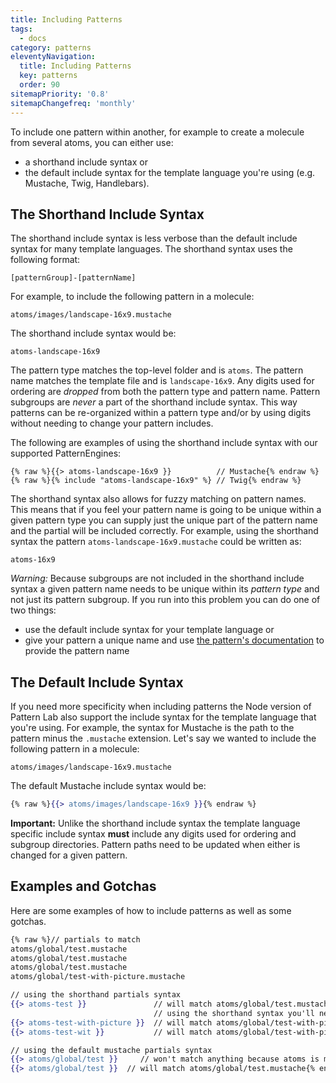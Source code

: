 ```yaml
---
title: Including Patterns
tags:
  - docs
category: patterns
eleventyNavigation:
  title: Including Patterns
  key: patterns
  order: 90
sitemapPriority: '0.8'
sitemapChangefreq: 'monthly'
---
```


To include one pattern within another, for example to create a molecule from several atoms, you can either use:

- a shorthand include syntax or
- the default include syntax for the template language you're using (e.g. Mustache, Twig, Handlebars).

## The Shorthand Include Syntax

The shorthand include syntax is less verbose than the default include syntax for many template languages. The shorthand syntax uses the following format:

    [patternGroup]-[patternName]

For example, to include the following pattern in a molecule:

    atoms/images/landscape-16x9.mustache

The shorthand include syntax would be:

    atoms-landscape-16x9

The pattern type matches the top-level folder and is `atoms`. The pattern name matches the template file and is `landscape-16x9`. Any digits used for ordering are _dropped_ from both the pattern type and pattern name. Pattern subgroups are _never_ a part of the shorthand include syntax. This way patterns can be re-organized within a pattern type and/or by using digits without needing to change your pattern includes.

The following are examples of using the shorthand include syntax with our supported PatternEngines:

```
{% raw %}{{> atoms-landscape-16x9 }}          // Mustache{% endraw %}
{% raw %}{% include "atoms-landscape-16x9" %} // Twig{% endraw %}
```

The shorthand syntax also allows for fuzzy matching on pattern names. This means that if you feel your pattern name is going to be unique within a given pattern type you can supply just the unique part of the pattern name and the partial will be included correctly. For example, using the shorthand syntax the pattern `atoms-landscape-16x9.mustache` could be written as:

    atoms-16x9

_Warning:_ Because subgroups are not included in the shorthand include syntax a given pattern name needs to be unique within its _pattern type_ and not just its pattern subgroup. If you run into this problem you can do one of two things:

- use the default include syntax for your template language or
- give your pattern a unique name and use [the pattern's documentation](/docs/documenting-patterns/) to provide the pattern name

## The Default Include Syntax

If you need more specificity when including patterns the Node version of Pattern Lab also support the include syntax for the template language that you're using. For example, the syntax for Mustache is the path to the pattern minus the `.mustache` extension. Let's say we wanted to include the following pattern in a molecule:

    atoms/images/landscape-16x9.mustache

The default Mustache include syntax would be:

```handlebars
{% raw %}{{> atoms/images/landscape-16x9 }}{% endraw %}
```

**Important:** Unlike the shorthand include syntax the template language specific include syntax **must** include any digits used for ordering and subgroup directories. Pattern paths need to be updated when either is changed for a given pattern.

## Examples and Gotchas

Here are some examples of how to include patterns as well as some gotchas.

```handlebars
{% raw %}// partials to match
atoms/global/test.mustache
atoms/global/test.mustache
atoms/global/test.mustache
atoms/global/test-with-picture.mustache

// using the shorthand partials syntax
{{> atoms-test }}               // will match atoms/global/test.mustache
                                // using the shorthand syntax you'll never be able to match test nor test in this scenario
{{> atoms-test-with-picture }}  // will match atoms/global/test-with-picture.mustache
{{> atoms-test-wit }}           // will match atoms/global/test-with-picture.mustache

// using the default mustache partials syntax
{{> atoms/global/test }}     // won't match anything because atoms is missing its digits
{{> atoms/global/test }}  // will match atoms/global/test.mustache{% endraw %}
```
